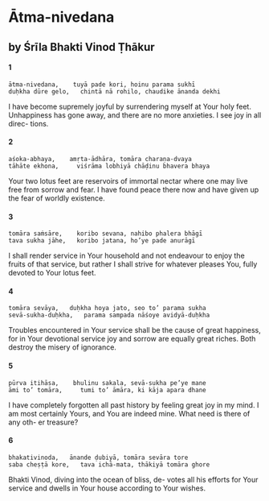 # Ātma-nivedana

## by Śrīla Bhakti Vinod Ṭhākur

#### 1

    ātma-nivedana,    tuyā pade kori, hoinu parama sukhī
    duḥkha dūre gelo,   chintā nā rohilo, chaudike ānanda dekhi

I have become supremely joyful by surrendering myself at Your holy feet. Unhappiness has gone away, and there are no more anxieties. I see joy in all direc- tions.

#### 2

    aśoka-abhaya,    amṛta-ādhāra, tomāra charaṇa-dvaya
    tāhāte ekhona,     viśrāma lobhiyā chāḍinu bhavera bhaya

Your two lotus feet are reservoirs of immortal nectar where one may live free from sorrow and fear. I have found peace there now and have given up the fear of worldly existence.

#### 3

    tomāra saṁsāre,    koribo sevana, nahibo phalera bhāgī
    tava sukha jāhe,   koribo jatana, ho’ye pade anurāgī

I shall render service in Your household and not endeavour to enjoy the fruits of that service, but rather I shall strive for whatever pleases You, fully devoted to Your lotus feet.

#### 4

    tomāra sevāya,   duḥkha hoya jato, seo to’ parama sukha
    sevā-sukha-duḥkha,   parama sampada nāśoye avidyā-duḥkha

Troubles encountered in Your service shall be the cause of great happiness, for in Your devotional service joy and sorrow are equally great riches. Both destroy the misery of ignorance.

#### 5

    pūrva itihāsa,    bhulinu sakala, sevā-sukha pe’ye mane
    āmi to’ tomāra,     tumi to’ āmāra, ki kāja apara dhane

I have completely forgotten all past history by feeling great joy in my mind. I am most certainly Yours, and You are indeed mine. What need is there of any oth- er treasure?

#### 6

    bhakativinoda,   ānande ḍubiyā, tomāra sevāra tore
    saba cheṣṭā kore,   tava ichā-mata, thākiyā tomāra ghore

Bhakti Vinod, diving into the ocean of bliss, de- votes all his efforts for Your service and dwells in Your house according to Your wishes.

